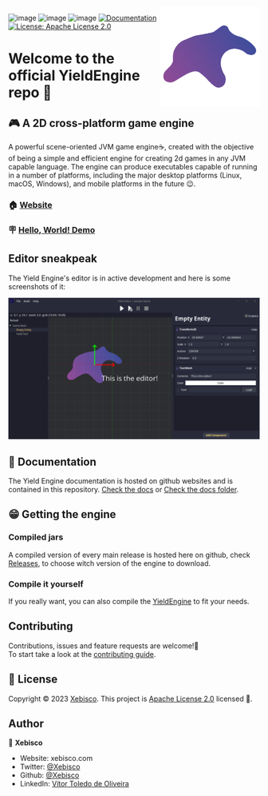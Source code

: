 <img align="right" src="assets/logo/logo.png" height="200" width="200">

![image](https://img.shields.io/github/languages/top/xebisco/YieldEngine?style=round-square)
![image](https://img.shields.io/github/downloads/xebisco/YieldEngine/total?style=round-square)
![image](https://img.shields.io/github/contributors/xebisco/yieldengine?style=round-square)
  <a href="https://yield-proj.github.io/YieldEngine/index.html" target="_blank">
    <img alt="Documentation" src="https://img.shields.io/badge/documentation-javadoc-brightgreen.svg" />
  </a>
  <a href="http://www.apache.org/licenses/" target="_blank">
    <img alt="License: Apache License 2.0" src="https://img.shields.io/badge/License-Apache License 2.0-yellow.svg" />
  </a>

<h1>Welcome to the official YieldEngine repo 👋</h1>

## 🎮 A 2D cross-platform game engine
A powerful scene-oriented JVM game engine☕, created with the objective of being a simple and efficient engine for creating 2d games in any JVM capable language.
The engine can produce executables capable of running in a number of platforms, including the major desktop platforms (Linux, macOS, Windows), and mobile platforms in the future 😉.

### 🏠 [Website](https://yield.xebisco.com/)

### 🪧 [Hello, World! Demo](https://github.com/yield-proj/YieldEngine/tree/master/hello-world)

## Editor sneakpeak
The Yield Engine's editor is in active development and here is some screenshots of it:


![Editor Screenshot](/images/ed1.png?raw=true "Editor Screenshot")

## 🪪 Documentation
The Yield Engine documentation is hosted on github websites and is contained in this repository. [Check the docs](https://yield-proj.github.io/YieldEngine/index.html) or [Check the docs folder](https://github.com/yield-proj/YieldEngine/tree/master/docs).

## 😁 Getting the engine
### Compiled jars
A compiled version of every main release is hosted here on github, check [Releases](https://github.com/yield-proj/YieldEngine/releases), to choose witch version of the engine to download.
### Compile it yourself
If you really want, you can also compile the [YieldEngine](https://github.com/yield-proj/YieldEngine/archive/refs/heads/master.zip) to fit your needs.

## Contributing

Contributions, issues and feature requests are welcome!🤝<br />To start take a look at the [contributing guide](https://github.com/yield-proj/YieldEngine/blob/master/CONTRIBUTING.md).

## 📝 License

Copyright © 2023 [Xebisco](https://github.com/Xebisco).
This project is [Apache License 2.0](LICENSE) licensed 📝.

## Author

👤 **Xebisco**

* Website: xebisco.com
* Twitter: [@Xebisco](https://twitter.com/Xebisco)
* Github: [@Xebisco](https://github.com/Xebisco)
* LinkedIn: [Vítor Toledo de Oliveira](https://www.linkedin.com/in/v%C3%ADtor-toledo-077438213/)
